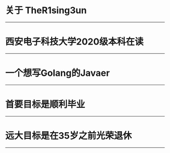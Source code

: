 # 关于 TheR1sing3un




---



# 西安电子科技大学2020级本科在读

---

# 一个想写Golang的Javaer

---

# 首要目标是顺利毕业

---

# 远大目标是在35岁之前光荣退休

---




